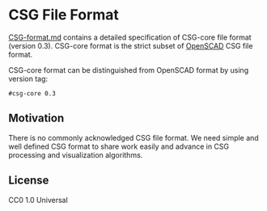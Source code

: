 # CSG File Format

[CSG-format.md](CSG-format.md) contains a detailed specification of CSG-core file format (version 0.3). CSG-core format is the strict subset of [OpenSCAD](https://github.com/openscad/openscad/wiki/CSG-File-Format/) CSG file format.

CSG-core format can be distinguished from OpenSCAD format by using version tag:

    #csg-core 0.3

## Motivation

There is no commonly acknowledged CSG file format. We need simple and well defined CSG format to share work easily and advance in CSG processing and visualization algorithms.

## License

CC0 1.0 Universal
